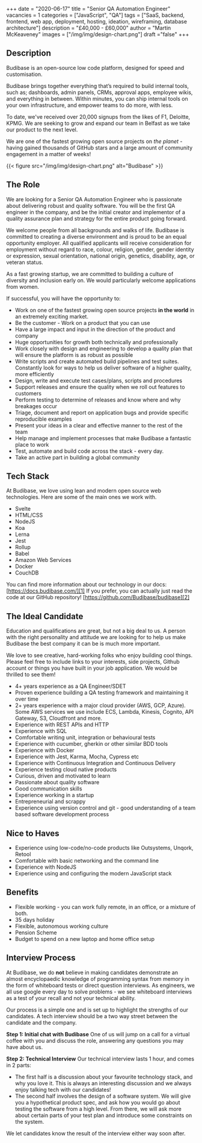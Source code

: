 +++
date = "2020-06-17"
title = "Senior QA Automation Engineer"
vacancies = 1
categories = ["JavaScript", "QA"] 
tags = ["SaaS, backend, frontend, web app, deployment, hosting, ideation, wireframing, database architecture"]
description = "£40,000 - £60,000"
author = "Martin McKeaveney"
images = ["/img/img/design-chart.png"]
draft ="false"
+++

## Description
Budibase is an open-source low code platform, designed for speed and customisation. 

Budibase brings together everything that’s required to build internal tools, such as; dashboards, admin panels, CRMs, approval apps, employee wikis, and everything in between. Within minutes, you can ship internal tools on your own infrastructure, and empower teams to do more, with less.

To date, we've received over 20,000 signups from the likes of F1, Deloitte, KPMG. We are seeking to grow and expand our team in Belfast as we take our product to the next level.

We are one of the fastest growing open source projects on _the planet_ - having gained thousands of GitHub stars and a large amount of community engagement in a matter of weeks!

{{< figure src="/img/img/design-chart.png" alt="Budibase" >}}

## The Role
We are looking for a Senior QA Automation Engineer who is passionate about delivering robust and quality software. You will be the first QA engineer in the company, and be the initial creator and implementor of a quality assurance plan and strategy for the entire product going forward. 

We welcome people from all backgrounds and walks of life. Budibase is committed to creating a diverse environment and is proud to be an equal opportunity employer. All qualified applicants will receive consideration for employment without regard to race, colour, religion, gender, gender identity or expression, sexual orientation, national origin, genetics, disability, age, or veteran status. 

As a fast growing startup, we are committed to building a culture of diversity and inclusion early on. We would particularly welcome applications from women. 

If successful, you will have the opportunity to:
- Work on one of the fastest growing open source projects **in the world** in an extremely exciting market.
- Be the customer - Work on a product that you can use
- Have a large impact and input in the direction of the product and company
- Huge opportunities for growth both technically and professionally
- Work closely with design and engineering to develop a quality plan that will ensure the platform is as robust as possible
- Write scripts and create automated build pipelines and test suites. Constantly look for ways to help us deliver software of a higher quality, more efficiently
- Design, write and execute test cases/plans, scripts and procedures
- Support releases and ensure the quality when we roll out features to customers
- Perform testing to determine of releases and know where and why breakages occur
- Triage, document and report on application bugs and provide specific reproducible examples
- Present your ideas in a clear and effective manner to the rest of the team
- Help manage and implement processes that make Budibase a fantastic place to work 
- Test, automate and build code across the stack - every day.
- Take an active part in building a global community

## Tech Stack
At Budibase, we love using lean and modern open source web technologies. Here are some of the main ones we work with.
- Svelte
- HTML/CSS
- NodeJS
- Koa
- Lerna
- Jest
- Rollup
- Babel
- Amazon Web Services
- Docker
- CouchDB

You can find more information about our technology in our docs: 
[https://docs.budibase.com/][1]
If you prefer, you can actually just read the code at our GitHub repository!
[https://github.com/Budibase/budibase][2]

## The Ideal Candidate
Education and qualifications are great, but not a big deal to us. A person with the right personality and attitude we are looking for to help us make Budibase the best company it can be is much more important. 

We love to see creative, hard-working folks who enjoy building cool things. Please feel free to include links to your interests, side projects, Github account or things you have built in your job application. We would be thrilled to see them!

- 4+ years experience as a QA Engineer/SDET
- Proven experience building a QA testing framework and maintaining it over time
- 2+ years experience with a major cloud provider (AWS, GCP, Azure). Some AWS services we use include ECS, Lambda, Kinesis, Cognito, API Gateway, S3, Cloudfront and more.
- Experience with REST APIs and HTTP
- Experience with SQL
- Comfortable writing unit, integration or behavioural tests
- Experience with cucumber, gherkin or other similar BDD tools
- Experience with Docker
- Experience with Jest, Karma, Mocha, Cypress etc
- Experience with Continuous Integration and Continuous Delivery
- Experience testing cloud native products
- Curious, driven and motivated to learn
- Passionate about quality software
- Good communication skills
- Experience working in a startup
- Entrepreneurial and scrappy
- Experience using version control and git - good understanding of a team based software development process

## Nice to Haves
- Experience using low-code/no-code products like Outsystems, Unqork, Retool
- Comfortable with basic networking and the command line
- Experience with NodeJS
- Experience using and configuring the modern JavaScript stack

## Benefits
- Flexible working - you can work fully remote, in an office, or a mixture of both.
- 35 days holiday
- Flexible, autonomous working culture
- Pension Scheme
- Budget to spend on a new laptop and home office setup

## Interview Process
At Budibase, we do **not** believe in making candidates demonstrate an almost encyclopaedic knowledge of programming syntax from memory in the form of whiteboard tests or direct question interviews. As engineers, we all use google every day to solve problems - we see whiteboard interviews as a test of your recall and not your technical ability.

Our process is a simple one and is set up to highlight the strengths of our candidates.  A tech interview should be a two way street between the candidate and the company.

**Step 1: Initial chat with Budibase**
One of us will jump on a call for a virtual coffee with you and discuss the role, answering any questions you may have about us.

**Step 2: Technical Interview**
Our technical interview lasts 1 hour, and comes in 2 parts:
- The first half is a discussion about your favourite technology stack, and why you love it. This is always an interesting discussion and we always enjoy talking tech with our candidates!
- The second half involves the design of a software system. We will give you a hypothetical product spec, and ask how you would go about testing the software from a high level. From there, we will ask more about certain parts of your test plan and introduce some constraints on the system.

We let candidates know the result of the interview either way soon after.
